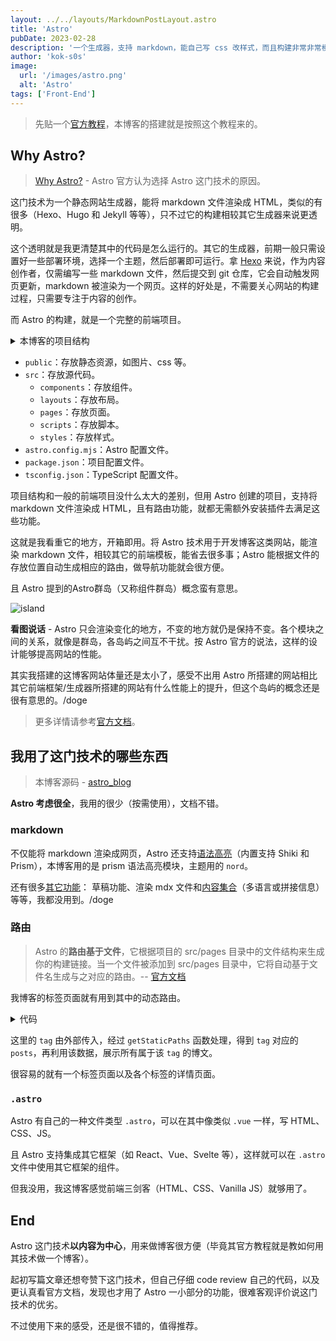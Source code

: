 ```yaml
---
layout: ../../layouts/MarkdownPostLayout.astro
title: 'Astro'
pubDate: 2023-02-28
description: '一个生成器，支持 markdown，能自己写 css 改样式，而且构建非常非常模块化，岛屿的概念有意思，这技术超适合我这种喜欢用 markdwon 记录的人，更何况我还做过一段时间的切图仔，用的很轻松，这里写篇文章记录下构建过程，以及说些使用感受。'
author: 'kok-s0s'
image:
  url: '/images/astro.png'
  alt: 'Astro'
tags: ['Front-End']
---
```


> 先贴一个[官方教程](https://docs.astro.build/en/tutorial/0-introduction/)，本博客的搭建就是按照这个教程来的。

## Why Astro?

> [Why Astro?](https://docs.astro.build/en/concepts/why-astro/) - Astro 官方认为选择 Astro 这门技术的原因。

这门技术为一个静态网站生成器，能将 markdown 文件渲染成 HTML，类似的有很多（Hexo、Hugo 和 Jekyll 等等），只不过它的构建相较其它生成器来说更透明。

这个透明就是我更清楚其中的代码是怎么运行的。其它的生成器，前期一般只需设置好一些部署环境，选择一个主题，然后部署即可运行。拿 [Hexo](https://hexo.io/zh-cn/docs/) 来说，作为内容创作者，仅需编写一些 markdown 文件，然后提交到 git 仓库，它会自动触发网页更新，markdown 被渲染为一个网页。这样的好处是，不需要关心网站的构建过程，只需要专注于内容的创作。

而 Astro 的构建，就是一个完整的前端项目。

<details><summary>本博客的项目结构</summary>

```bash
.
├── public
│   ├── css
│   └── images
├── src
│   ├── components
│   ├── layouts
│   ├── pages
│   ├── scripts
│   └── styles
├── astro.config.mjs
├── package.json
└── tsconfig.json
```

</details>

- `public`：存放静态资源，如图片、css 等。
- `src`：存放源代码。
  - `components`：存放组件。
  - `layouts`：存放布局。
  - `pages`：存放页面。
  - `scripts`：存放脚本。
  - `styles`：存放样式。
- `astro.config.mjs`：Astro 配置文件。
- `package.json`：项目配置文件。
- `tsconfig.json`：TypeScript 配置文件。

项目结构和一般的前端项目没什么太大的差别，但用 Astro 创建的项目，支持将 markdown 文件渲染成 HTML，且有路由功能，就都无需额外安装插件去满足这些功能。

这就是我看重它的地方，开箱即用。将 Astro 技术用于开发博客这类网站，能渲染 markdown 文件，相较其它的前端模板，能省去很多事；Astro 能根据文件的存放位置自动生成相应的路由，做导航功能就会很方便。

且 Astro 提到的Astro群岛（又称组件群岛）概念蛮有意思。

![island](/images/astro/island.png)

**看图说话** - Astro 只会渲染变化的地方，不变的地方就仍是保持不变。各个模块之间的关系，就像是群岛，各岛屿之间互不干扰。按 Astro 官方的说法，这样的设计能够提高网站的性能。

其实我搭建的这博客网站体量还是太小了，感受不出用 Astro 所搭建的网站相比其它前端框架/生成器所搭建的网站有什么性能上的提升，但这个岛屿的概念还是很有意思的。/doge

> 更多详情请参考[官方文档](https://docs.astro.build/zh-cn/concepts/islands/)。

## 我用了这门技术的哪些东西

> 本博客源码 - [astro_blog](https://github.com/kok-s0s/astro_blog)

**Astro 考虑很全**，我用的很少（按需使用），文档不错。

### markdown

不仅能将 markdown 渲染成网页，Astro 还支持[语法高亮](https://docs.astro.build/zh-cn/guides/markdown-content/#%E8%AF%AD%E6%B3%95%E9%AB%98%E4%BA%AE)（内置支持 Shiki 和 Prism），本博客用的是 prism 语法高亮模块，主题用的 `nord`。

还有很多[其它功能](https://docs.astro.build/zh-cn/guides/markdown-content/)： 草稿功能、渲染 mdx 文件和[内容集合](https://docs.astro.build/zh-cn/guides/content-collections/)（多语言或拼接信息）等等，我都没用到。/doge

### 路由

> Astro 的**路由基于文件**，它根据项目的 src/pages 目录中的文件结构来生成你的构建链接。当一个文件被添加到 src/pages 目录中，它将自动基于文件名生成与之对应的路由。-- [官方文档](https://docs.astro.build/zh-cn/core-concepts/routing/)

我博客的标签页面就有用到其中的动态路由。

<details><summary>代码</summary>

```javascript
export async function getStaticPaths() {
  const projectPosts = await Astro.glob('../posts/*.md')
  const cleanCxxPosts = await Astro.glob('../posts/clean_cxx/*.md')
  const cxxCreationalPatternsPosts = await Astro.glob('../posts/cxx_design_patterns/creational_patterns/*.md')
  const cxxStructuralPatternsPosts = await Astro.glob('../posts/cxx_design_patterns/structural_patterns/*.md')
  const cxxBehavioralPatternsPosts = await Astro.glob('../posts/cxx_design_patterns/behavioral_patterns/*.md')
  const projectTags = [...new Set(projectPosts.map((post) => post.frontmatter.tags).flat())]
  const cleanCxxTags = [...new Set(cleanCxxPosts.map((post) => post.frontmatter.tags).flat())]
  const cxxCreationalPatternsTags = [...new Set(cxxCreationalPatternsPosts.map((post) => post.frontmatter.tags).flat())]
  const cxxStructuralPatternsTags = [...new Set(cxxStructuralPatternsPosts.map((post) => post.frontmatter.tags).flat())]
  const cxxBehavioralPatternsTags = [...new Set(cxxBehavioralPatternsPosts.map((post) => post.frontmatter.tags).flat())]
  const uniqueTags = [...new Set([...projectTags, ...cleanCxxTags, ...cxxCreationalPatternsTags, ...cxxStructuralPatternsTags, ...cxxBehavioralPatternsTags])]
  const allPosts = projectPosts.concat(cleanCxxPosts).concat(cxxCreationalPatternsPosts).concat(cxxStructuralPatternsPosts).concat(cxxBehavioralPatternsPosts)

  return uniqueTags.map((tag) => {
    const filteredPosts = allPosts.filter((post) => post.frontmatter.tags.includes(tag))
    return {
      params: { tag },
      props: { posts: filteredPosts },
    }
  })
}

const { tag } = Astro.params
const { posts } = Astro.props
```

</details>

这里的 `tag` 由外部传入，经过 `getStaticPaths` 函数处理，得到 `tag` 对应的 `posts`，再利用该数据，展示所有属于该 `tag` 的博文。

很容易的就有一个标签页面以及各个标签的详情页面。

### `.astro`

Astro 有自己的一种文件类型 `.astro`，可以在其中像类似 `.vue` 一样，写 HTML、CSS、JS。

且 Astro 支持集成其它框架（如 React、Vue、Svelte 等），这样就可以在 `.astro` 文件中使用其它框架的组件。

但我没用，我这博客感觉前端三剑客（HTML、CSS、Vanilla JS）就够用了。

## End

Astro 这门技术**以内容为中心**，用来做博客很方便（毕竟其官方教程就是教如何用其技术做一个博客）。

起初写篇文章还想夸赞下这门技术，但自己仔细 code review 自己的代码，以及更认真看官方文档，发现也才用了 Astro 一小部分的功能，很难客观评价说这门技术的优劣。

不过使用下来的感受，还是很不错的，值得推荐。
